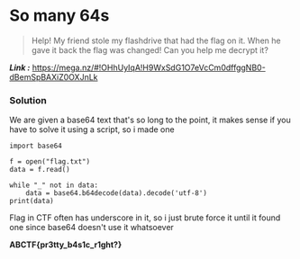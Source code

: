 # So many 64s
> Help! My friend stole my flashdrive that had the flag on it. When he gave it back the flag was changed! Can you help me decrypt it?

_**Link :**_ https://mega.nz/#!OHhUyIqA!H9WxSdG1O7eVcCm0dffggNB0-dBemSpBAXiZ0OXJnLk
### Solution
We are given a base64 text that's so long to the point, it makes sense if you have to solve it using a script, so i made one
```
import base64

f = open("flag.txt")
data = f.read()

while "_" not in data:
    data = base64.b64decode(data).decode('utf-8')
print(data)
```
Flag in CTF often has underscore in it, so i just brute force it until it found one since base64 doesn't use it whatsoever

**ABCTF{pr3tty_b4s1c_r1ght?}**

